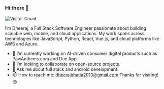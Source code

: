 ### Hi there 👋

![Visitor Count](https://profile-counter.glitch.me/bhatiadheeraj/count.svg)

I’m Dheeraj, a Full Stack Software Engineer passionate about building scalable web, mobile, and cloud applications. My work spans across technologies like JavaScript, Python, React, Vue.js, and cloud platforms like AWS and Azure.
- 🔭 I’m currently working on AI-driven consumer digital products such as PawAnthems.com and Due App.
- 👯 I’m looking to collaborate on open-source projects.
- 💬 Ask me about full stack and android development.
- 📫 How to reach me: dheerajbhatia2010@gmail.com
Thanks for visiting! 😊

<!--
**bhatiadheeraj/bhatiadheeraj** is a ✨ _special_ ✨ repository because its `README.md` (this file) appears on your GitHub profile.

Here are some ideas to get you started:

- 🔭 I’m currently working on ...
- 🌱 I’m currently learning ...
- 👯 I’m looking to collaborate on ...
- 🤔 I’m looking for help with ...
- 💬 Ask me about ...
- 📫 How to reach me: ...
- 😄 Pronouns: ...
- ⚡ Fun fact: ...
-->
